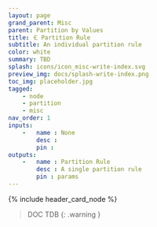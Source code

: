 ```yaml
---
layout: page
grand_parent: Misc
parent: Partition by Values
title: 🝗 Partition Rule
subtitle: An individual partition rule
color: white
summary: TBD
splash: icons/icon_misc-write-index.svg
preview_img: docs/splash-write-index.png
toc_img: placeholder.jpg
tagged: 
    - node
    - partition
    - misc
nav_order: 1
inputs:
    -   name : None
        desc : 
        pin : 
outputs:
    -   name : Partition Rule
        desc : A single partition rule
        pin : params
---
```


{% include header_card_node %}

> DOC TDB
{: .warning }